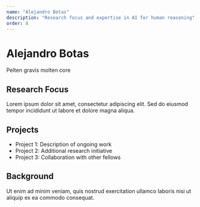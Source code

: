 ```yaml
---
name: "Alejandro Botas"
description: "Research focus and expertise in AI for human reasoning"
order: 8
---
```


# Alejandro Botas

Pelten gravis molten core

## Research Focus

Lorem ipsum dolor sit amet, consectetur adipiscing elit. Sed do eiusmod tempor incididunt ut labore et dolore magna aliqua.

## Projects

- Project 1: Description of ongoing work
- Project 2: Additional research initiative
- Project 3: Collaboration with other fellows

## Background

Ut enim ad minim veniam, quis nostrud exercitation ullamco laboris nisi ut aliquip ex ea commodo consequat.

